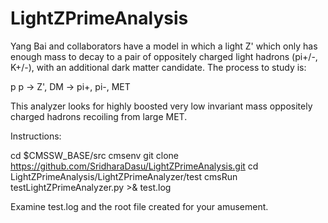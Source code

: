 # LightZPrimeAnalysis

Yang Bai and collaborators have a model in which a light Z' 
which only has enough mass to decay to a pair of oppositely
charged light hadrons (pi+/-, K+/-), with an additional
dark matter candidate.  The process to study is:

p p -> Z', DM -> pi+, pi-, MET

This analyzer looks for highly boosted very low invariant mass
oppositely charged hadrons recoiling from large MET.

Instructions:

cd $CMSSW_BASE/src
cmsenv
git clone https://github.com/SridharaDasu/LightZPrimeAnalysis.git
cd LightZPrimeAnalysis/LightZPrimeAnalyzer/test
cmsRun testLightZPrimeAnalyzer.py >& test.log

Examine test.log and the root file created for your amusement.
